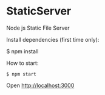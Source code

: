 # StaticServer

Node js Static File Server

Install dependencies (first time only):

   $ npm install

How to start:

    $ npm start

Open [http://localhost:3000](http://localhost:3000)

